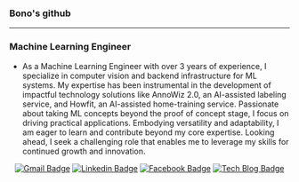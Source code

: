 ### Bono's github
---
### Machine Learning Engineer
- As a Machine Learning Engineer with over 3 years of experience, I specialize in computer vision and backend infrastructure for ML systems. My expertise has been instrumental in the development of impactful technology solutions like AnnoWiz 2.0, an AI-assisted labeling service, and Howfit, an AI-assisted home-training service. Passionate about taking ML concepts beyond the proof of concept stage, I focus on driving practical applications. Embodying versatility and adaptability, I am eager to learn and contribute beyond my core expertise. Looking ahead, I seek a challenging role that enables me to leverage my skills for continued growth and innovation.

<div align=center>

[![Gmail Badge](https://img.shields.io/badge/-Gmail-d14836?style=flat-square&logo=Gmail&logoColor=white&link=mailto:qhsh9713@gmail.com)](mailto:qhsh9713@gmail.com)
[![Linkedin Badge](https://img.shields.io/badge/-LinkedIn-blue?style=flat-square&logo=Linkedin&logoColor=white&link=https://www.linkedin.com/in/hyeon-woo-jeong-1b3817173/)](https://www.linkedin.com/in/hyeon-woo-jeong-1b3817173/) 
[![Facebook Badge](https://img.shields.io/badge/-Facebook-1877f2?style=flat-square&logo=facebook&logoColor=white&link=https://www.facebook.com/profile.php?id=100002850883731)](https://www.facebook.com/profile.php?id=100002850883731)
[![Tech Blog Badge](http://img.shields.io/badge/-Tech%20blog-black?style=flat-square&logo=github&link=https://ivdevlog.tistory.com/)](https://ivdevlog.tistory.com/) 
</div>

